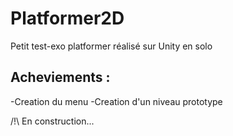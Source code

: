 # Platformer2D
Petit test-exo platformer réalisé sur Unity en solo

## Acheviements :
-Creation du menu
-Creation d'un niveau prototype

/!\ En construction...
